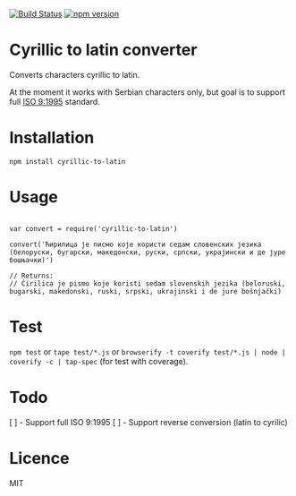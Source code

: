 [![Build Status](https://travis-ci.org/stojanovic/cyrillic-to-latin.svg)](https://travis-ci.org/stojanovic/cyrillic-to-latin) [![npm version](https://badge.fury.io/js/cyrillic-to-latin.svg)](http://badge.fury.io/js/cyrillic-to-latin)

# Cyrillic to latin converter

Converts characters cyrillic to latin.

At the moment it works with Serbian characters only, but goal is to support full [ISO 9:1995](http://en.wikipedia.org/wiki/ISO_9) standard.

# Installation

`npm install cyrillic-to-latin`

# Usage

```

var convert = require('cyrillic-to-latin')

convert('Ћирилица је писмо које користи седам словенских језика (белоруски, бугарски, македонски, руски, српски, украјински и де јуре бошњачки)')

// Returns:
// Ćirilica je pismo koje koristi sedam slovenskih jezika (beloruski, bugarski, makedonski, ruski, srpski, ukrajinski i de jure bošnjački)

```

# Test

`npm test` or `tape test/*.js` or `browserify -t coverify test/*.js | node | coverify -c | tap-spec` (for test with coverage).

# Todo

[ ] - Support full ISO 9:1995
[ ] - Support reverse conversion (latin to cyrilic)

# Licence

MIT
